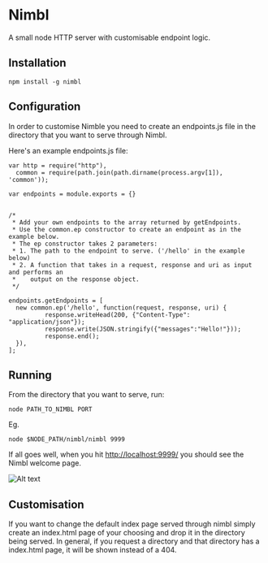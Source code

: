 Nimbl
=====

A small node HTTP server with customisable endpoint logic.

Installation
------------

    npm install -g nimbl

Configuration
-------------

In order to customise Nimble you need to create an endpoints.js file in the directory that
you want to serve through Nimbl.

Here's an example endpoints.js file:

    var http = require("http"),
      common = require(path.join(path.dirname(process.argv[1]), 'common'));
 
    var endpoints = module.exports = {}
 
 
    /*
     * Add your own endpoints to the array returned by getEndpoints. 
     * Use the common.ep constructor to create an endpoint as in the example below.
     * The ep constructor takes 2 parameters:
     * 1. The path to the endpoint to serve. ('/hello' in the example below)
     * 2. A function that takes in a request, response and uri as input and performs an 
     *    output on the response object.
     */
    
    endpoints.getEndpoints = [
      new common.ep('/hello', function(request, response, uri) {
              response.writeHead(200, {"Content-Type": "application/json"});
              response.write(JSON.stringify({"messages":"Hello!"}));
              response.end();
      }),
    ];


Running
-------

From the directory that you want to serve, run:

    node PATH_TO_NIMBL PORT

Eg.

    node $NODE_PATH/nimbl/nimbl 9999


If all goes well, when you hit [http://localhost:9999/](http://localhost:9999/) you should see the Nimbl welcome page.

![Alt text](https://raw.githubusercontent.com/ssanj/Nimbl/master/nimbl_index.png)

Customisation
-------------

If you want to change the default index page served through nimbl simply create an index.html page of your choosing and drop it in the directory being served. In general, if you request a directory and that directory has a index.html page, it will be shown instead of a 404.
